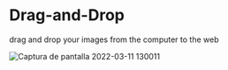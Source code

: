 # Drag-and-Drop
drag and drop your images from the computer to the web

![Captura de pantalla 2022-03-11 130011](https://user-images.githubusercontent.com/73039901/158062558-4c0f8d6b-a2aa-4f92-bbd4-379f2dc2c4a8.png)
